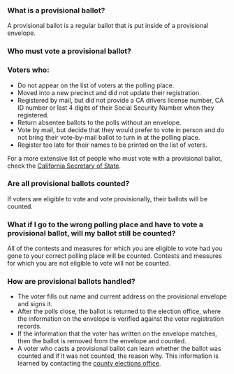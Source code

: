 ### What is a provisional ballot?  
A provisional ballot is a regular ballot that is put inside of a provisional envelope.  

### Who must vote a provisional ballot?  

### Voters who:  
- Do not appear on the list of voters at the polling place. 
- Moved into a new precinct and did not update their registration.
- Registered by mail, but did not provide a CA drivers license number, CA ID number or last 4 digits of their Social Security Number when they registered.
- Return absentee ballots to the polls without an envelope.
- Vote by mail, but decide that they would prefer to vote in person and do not bring their vote-by-mail ballot to turn in at the polling place.
- Register too late for their names to be printed on the list of voters.  

For a more extensive list of people who must vote with a provisional ballot, check the [California Secretary of State](http://www.sos.ca.gov/elections/voting-resources/provisional-voting/).

### Are all provisional ballots counted?  
If voters are eligible to vote and vote provisionally, their ballots will be counted.  

### What if I go to the wrong polling place and have to vote a provisional ballot, will my ballot still be counted?  
All of the contests and measures for which you are eligible to vote had you gone to your correct polling place will be counted. Contests and measures for which you are not eligible to vote will not be counted.  

### How are provisional ballots handled?  
- The voter fills out name and current address on the provisional envelope and signs it. 
- After the polls close, the ballot is returned to the election office, where the information on the envelope is verified against the voter registration records.
- If the information that the voter has written on the envelope matches, then the ballot is removed from the envelope and counted.
- A voter who casts a provisional ballot can learn whether the ballot was counted and if it was not counted, the reason why. This information is learned by contacting the [county elections office](http://www.sos.ca.gov/elections/voting-resources/new-voters/county-elections-offices/).






